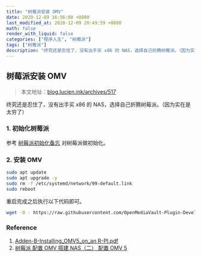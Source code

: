 ```yaml
---
title: "树莓派安装 OMV"
date: 2020-12-09 16:56:00 +0800
last_modified_at: 2020-12-09 20:49:59 +0800
math: false
render_with_liquid: false
categories: ["程序人生", "树莓派"]
tags: ["树莓派"]
description: "终究还是忍住了，没有出手买 x86 的 NAS，选择自己折腾树莓派。（因为实在是太穷了）"
---
```


## 树莓派安装 OMV

> 本文地址：[blog.lucien.ink/archives/517][this]

终究还是忍住了，没有出手买 x86 的 NAS，选择自己折腾树莓派。（因为实在是太穷了）

### 1. 初始化树莓派

参考 [树莓派初始化备忘][init] 对树莓派做初始化。

### 2. 安装 OMV

```bash
sudo apt update
sudo apt upgrade -y
sudo rm -f /etc/systemd/network/99-default.link
sudo reboot
```

重启完成之后执行以下代码即可。

```bash
wget -O - https://raw.githubusercontent.com/OpenMediaVault-Plugin-Developers/installScript/master/install | sudo bash
```

### Reference

1. [Adden-B-Installing_OMV5_on_an R-PI.pdf][github-doc]
2. [树莓派 配置 OMV 搭建 NAS（二） 配置 OMV 5][cnblogs]

[this]: https://blog.lucien.ink/archives/517/
[init]: https://blog.lucien.ink/archives/515/
[github-doc]: https://github.com/OpenMediaVault-Plugin-Developers/docs/blob/master/Adden-B-Installing_OMV5_on_an%20R-PI.pdf
[cnblogs]: https://www.cnblogs.com/Yogile/p/12577269.html

